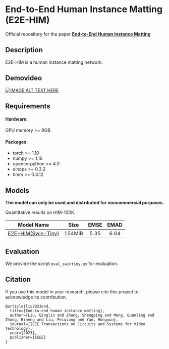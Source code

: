 # End-to-End Human Instance Matting (E2E-HIM)

Official repository for the paper [**End-to-End Human Instance Matting**](https://ieeexplore.ieee.org/document/10224299)

## Description

E2E-HIM is a human instance matting network.

## Demovideo

[![IMAGE ALT TEXT HERE](https://img.youtube.com/vi/YOUTUBE_VIDEO_ID_HERE/0.jpg)](https://www.youtube.com/watch?v=-WZBqxbE7XU)

## Requirements
#### Hardware:

GPU memory >= 8GB.

#### Packages:

- torch >= 1.10
- numpy >= 1.16
- opencv-python >= 4.0
- einops >= 0.3.2
- timm >= 0.4.12

## Models
**The model can only be used and distributed for noncommercial purposes.** 

Quantitative results on HIM-100K.

|                                   Model Name                                   |  Size  | EMSE | EMAD |
|:------------------------------------------------------------------------------:|:------:|:----:|:---:|
| [E2E-HIM(Swin-Tiny)](https://pan.baidu.com/s/1dbn_v-qYi8rMN_DrcPUhYA?pwd=klrb) | 154MiB | 5.35 | 6.64 |

## Evaluation
We provide the script `eval_swintiny.py` for evaluation.

## Citation

If you use this model in your research, please cite this project to acknowledge its contribution.

```plaintext
@article{liu2023end,
  title={End-to-end human instance matting},
  author={Liu, Qinglin and Zhang, Shengping and Meng, Quanling and Zhong, Bineng and Liu, Peiqiang and Yao, Hongxun},
  journal={IEEE Transactions on Circuits and Systems for Video Technology},
  year={2023},
  publisher={IEEE}
}
```
